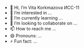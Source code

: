 - 👋 Hi, I’m Vita Korkmazova ИСС-11
- 👀 I’m interested in ...
- 🌱 I’m currently learning ...
- 💞️ I’m looking to collaborate on ...
- 📫 How to reach me ...
- 😄 Pronouns: ...
- ⚡ Fun fact: ...

<!---
vita31q/vita31q is a ✨ special ✨ repository because its `README.md` (this file) appears on your GitHub profile.
You can click the Preview link to take a look at your changes.
--->
